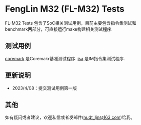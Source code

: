 

# FengLin M32 (FL-M32) Tests

FL-M32 Tests 包含了SoC相关测试用例，目前主要包含指令集测试和benchmark两部分，可直接运行make构建相关测试程序.

## 测试用例

[coremark](https://gitee.com/lixuan-abc/fl-m32_-tests/tree/master/coremark) 是Coremakr基准测试程序.
[isa](https://gitee.com/lixuan-abc/fl-m32_-tests/tree/master/isa) 是IM指令集测试程序.

## 更新说明
* 2023/4/08：提交测试用例第一版

## 其他
如有疑问或者建议，欢迎私信或者发邮件(nudt_ljn@163.com)给我。